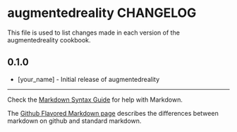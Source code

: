 augmentedreality CHANGELOG
==========================

This file is used to list changes made in each version of the augmentedreality cookbook.

0.1.0
-----
- [your_name] - Initial release of augmentedreality

- - -
Check the [Markdown Syntax Guide](http://daringfireball.net/projects/markdown/syntax) for help with Markdown.

The [Github Flavored Markdown page](http://github.github.com/github-flavored-markdown/) describes the differences between markdown on github and standard markdown.

